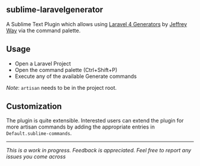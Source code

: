 ## sublime-laravelgenerator

A Sublime Text Plugin which allows using [Laravel 4
Generators](https://github.com/JeffreyWay/Laravel-4-Generators) by [Jeffrey
Way](https://github.com/JeffreyWay) via the command palette.


## Usage

* Open a Laravel Project
* Open the command palette (Ctrl+Shift+P)
* Execute any of the available Generate commands

*Note*: `artisan` needs to be in the project root.

## Customization

The plugin is quite extensible. Interested users can extend the plugin for more
artisan commands by adding the appropriate entries in
`Default.sublime-commands`.

***

*This is a work in progress. Feedback is appreciated. Feel free to report any
issues you come across*
